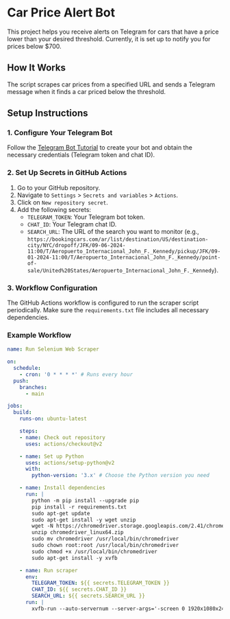 # Car Price Alert Bot

This project helps you receive alerts on Telegram for cars that have a price lower than your desired threshold. Currently, it is set up to notify you for prices below $700.

## How It Works

The script scrapes car prices from a specified URL and sends a Telegram message when it finds a car priced below the threshold.

## Setup Instructions

### 1. Configure Your Telegram Bot

Follow the [Telegram Bot Tutorial](https://core.telegram.org/bots/tutorial) to create your bot and obtain the necessary credentials (Telegram token and chat ID).

### 2. Set Up Secrets in GitHub Actions

1. Go to your GitHub repository.
2. Navigate to `Settings` > `Secrets and variables` > `Actions`.
3. Click on `New repository secret`.
4. Add the following secrets:
   - `TELEGRAM_TOKEN`: Your Telegram bot token.
   - `CHAT_ID`: Your Telegram chat ID.
   - `SEARCH_URL`: The URL of the search you want to monitor (e.g., `https://bookingcars.com/ar/list/destination/US/destination-city/NYC/dropoff/JFK/09-06-2024-11:00/T/Aeropuerto_Internacional_John_F._Kennedy/pickup/JFK/09-01-2024-11:00/T/Aeropuerto_Internacional_John_F._Kennedy/point-of-sale/United%20States/Aeropuerto_Internacional_John_F._Kennedy`).

### 3. Workflow Configuration

The GitHub Actions workflow is configured to run the scraper script periodically. Make sure the `requirements.txt` file includes all necessary dependencies.

### Example Workflow

```yaml
name: Run Selenium Web Scraper

on:
  schedule:
    - cron: '0 * * * *' # Runs every hour
  push:
    branches:
      - main

jobs:
  build:
    runs-on: ubuntu-latest

    steps:
    - name: Check out repository
      uses: actions/checkout@v2

    - name: Set up Python
      uses: actions/setup-python@v2
      with:
        python-version: '3.x' # Choose the Python version you need

    - name: Install dependencies
      run: |
        python -m pip install --upgrade pip
        pip install -r requirements.txt
        sudo apt-get update
        sudo apt-get install -y wget unzip
        wget -N https://chromedriver.storage.googleapis.com/2.41/chromedriver_linux64.zip
        unzip chromedriver_linux64.zip
        sudo mv chromedriver /usr/local/bin/chromedriver
        sudo chown root:root /usr/local/bin/chromedriver
        sudo chmod +x /usr/local/bin/chromedriver
        sudo apt-get install -y xvfb

    - name: Run scraper
      env:
        TELEGRAM_TOKEN: ${{ secrets.TELEGRAM_TOKEN }}
        CHAT_ID: ${{ secrets.CHAT_ID }}
        SEARCH_URL: ${{ secrets.SEARCH_URL }}
      run: |
        xvfb-run --auto-servernum --server-args='-screen 0 1920x1080x24' python your-script.py
